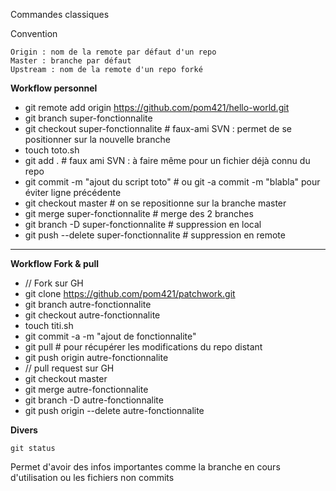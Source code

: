 Commandes classiques

Convention 

	Origin : nom de la remote par défaut d'un repo
	Master : branche par défaut
	Upstream : nom de la remote d'un repo forké 

**Workflow personnel**


- git remote add origin https://github.com/pom421/hello-world.git
- git branch super-fonctionnalite
- git checkout super-fonctionnalite # faux-ami SVN : permet de se positionner sur la nouvelle branche
- touch toto.sh
- git add . # faux ami SVN : à faire même pour un fichier déjà connu du repo
- git commit -m "ajout du script toto" # ou git -a commit -m "blabla" pour éviter ligne précédente
- git checkout master # on se repositionne sur la branche master
- git merge super-fonctionnalite # merge des 2 branches
- git branch -D super-fonctionnalite # suppression en local
- git push --delete super-fonctionnalite # suppression en remote


------------
**Workflow Fork & pull**

- // Fork sur GH
- git clone https://github.com/pom421/patchwork.git
- git branch autre-fonctionnalite
- git checkout autre-fonctionnalite
- touch titi.sh
- git commit -a -m "ajout de fonctionnalite"
- git pull # pour récupérer les modifications du repo distant
- git push origin autre-fonctionnalite
- // pull request sur GH
- git checkout master
- git merge autre-fonctionnalite
- git branch -D autre-fonctionnalite
- git push origin --delete autre-fonctionnalite

**Divers**

	git status

Permet d'avoir des infos importantes comme la branche en cours d'utilisation ou les fichiers non commits
